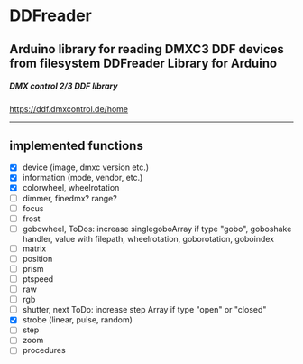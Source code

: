 # DDFreader
Arduino library for reading DMXC3 DDF devices from filesystem
DDFreader Library for Arduino
----
##### DMX control 2/3 DDF library

 https://ddf.dmxcontrol.de/home

---
## implemented functions
 * [X] device (image, dmxc version etc.)
 * [X] information (mode, vendor, etc.)
 * [X] colorwheel, wheelrotation
 * [ ] dimmer, finedmx? range?
 * [ ] focus
 * [ ] frost
 * [ ] gobowheel, ToDos: increase singlegoboArray if type "gobo", goboshake handler, value with filepath, wheelrotation, goborotation, goboindex
 * [ ] matrix
 * [ ] position
 * [ ] prism
 * [ ] ptspeed
 * [ ] raw
 * [ ] rgb
 * [ ] shutter, next ToDo: increase step Array if type "open" or "closed"
 * [X] strobe (linear, pulse, random)
 * [ ] step
 * [ ] zoom
 * [ ] procedures
